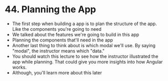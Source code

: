 # 44. Planning the App
- The first step when building a app is to plan the structure of the app. Like the components you're going to need
- We talked about the features we're going to build in this app
- Planning the components that'll need in the app
- Another last thing to think about is which modal we'll use. By saying "modal", the instructor means which "data."
- You should watch this lecture to see how the instructor illustrated the app while planning. That could give you more insights into how Angular works.
- Although, you'll learn more about this later